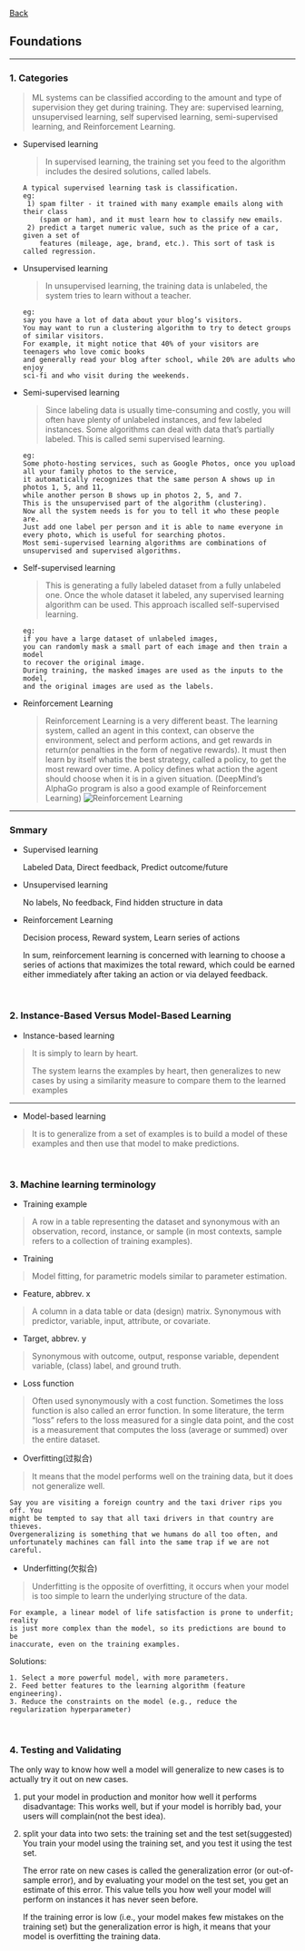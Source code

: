 [Back](README.md)

## Foundations

<hr>

### 1. Categories
>ML systems can be classified according to the amount and type of
supervision they get during training.
They are: supervised learning, unsupervised learning, self supervised learning, semi-supervised learning, and Reinforcement
Learning.
- Supervised learning
    >In supervised learning, the training set you feed to the algorithm includes
    the desired solutions, called labels.
    ```
    A typical supervised learning task is classification.
    eg:
     1) spam filter - it trained with many example emails along with their class 
        (spam or ham), and it must learn how to classify new emails.
     2) predict a target numeric value, such as the price of a car, given a set of 
        features (mileage, age, brand, etc.). This sort of task is called regression.
    ```
- Unsupervised learning
    >In unsupervised learning, the training data is unlabeled, the system tries to learn without a teacher.
    ```
    eg:
    say you have a lot of data about your blog’s visitors. 
    You may want to run a clustering algorithm to try to detect groups of similar visitors. 
    For example, it might notice that 40% of your visitors are teenagers who love comic books 
    and generally read your blog after school, while 20% are adults who enjoy
    sci-fi and who visit during the weekends.
    ```
- Semi-supervised learning
    >Since labeling data is usually time-consuming and costly, you will often have plenty of unlabeled instances, and few labeled instances. 
    Some algorithms can deal with data that’s partially labeled. This is called semi supervised learning.
    ```
    eg:
    Some photo-hosting services, such as Google Photos, once you upload all your family photos to the service, 
    it automatically recognizes that the same person A shows up in photos 1, 5, and 11, 
    while another person B shows up in photos 2, 5, and 7. 
    This is the unsupervised part of the algorithm (clustering). 
    Now all the system needs is for you to tell it who these people are. 
    Just add one label per person and it is able to name everyone in every photo, which is useful for searching photos.
    Most semi-supervised learning algorithms are combinations of unsupervised and supervised algorithms.
    ```
- Self-supervised learning
    >This is generating a fully labeled dataset from a fully unlabeled one. 
    Once the whole dataset it labeled, any supervised learning algorithm can be used.
    This approach iscalled self-supervised learning.
    ```
    eg:
    if you have a large dataset of unlabeled images, 
    you can randomly mask a small part of each image and then train a model 
    to recover the original image. 
    During training, the masked images are used as the inputs to the model, 
    and the original images are used as the labels.
    ```
- Reinforcement Learning
    >Reinforcement Learning is a very different beast. 
    The learning system, called an agent in this context, can observe the environment, 
    select and perform actions, 
    and get rewards in return(or penalties in the form of negative rewards).
    It must then learn by itself whatis the best strategy, called a policy, 
    to get the most reward over time. 
    A policy defines what action the agent should choose when it is in a given situation.
    (DeepMind’s AlphaGo program is also a good example of Reinforcement Learning)
    ![Reinforcement Learning](ml1.png)

<hr>

### Smmary

- Supervised learning

    Labeled Data, Direct feedback, Predict outcome/future

- Unsupervised learning

    No labels, No feedback, Find hidden structure in data

- Reinforcement Learning

    Decision process, Reward system, Learn series of actions

    In sum, reinforcement learning is concerned with learning to choose a series of actions that maximizes the total reward, which could be earned either immediately after taking an action or via delayed
    feedback.

&nbsp;

### 2. Instance-Based Versus Model-Based Learning

- Instance-based learning
>It is simply to learn by heart.
>
>The system learns the examples by heart, then generalizes to new cases by using a similarity measure to compare them to the learned examples

<hr>

- Model-based learning
>It is to generalize from a set of examples is to build a model of these examples and then use that model to make predictions.

&nbsp;

### 3. Machine learning terminology

- Training example
>A row in a table representing the dataset and synonymous with an observation, record, instance, or sample (in most contexts, sample refers to a collection of training 
examples).

- Training
>Model fitting, for parametric models similar to parameter estimation.

- Feature, abbrev. x
>A column in a data table or data (design) matrix. Synonymous with predictor, variable, input, attribute, or covariate.

- Target, abbrev. y
>Synonymous with outcome, output, response variable, dependent variable, (class) label, and ground truth.

- Loss function
>Often used synonymously with a cost function. Sometimes the loss function is 
also called an error function. In some literature, the term “loss” refers to the loss measured for 
a single data point, and the cost is a measurement that computes the loss (average or summed) 
over the entire dataset.

- Overfitting(过拟合)
>It means that the model performs well on the training data, but it does not generalize well.
```
Say you are visiting a foreign country and the taxi driver rips you off. You
might be tempted to say that all taxi drivers in that country are thieves.
Overgeneralizing is something that we humans do all too often, and
unfortunately machines can fall into the same trap if we are not careful.
```

- Underfitting(欠拟合)
>Underfitting is the opposite of overfitting, it occurs when your model is too simple to learn the underlying structure of the data.
```
For example, a linear model of life satisfaction is prone to underfit; reality
is just more complex than the model, so its predictions are bound to be
inaccurate, even on the training examples.
```
Solutions:
```
1. Select a more powerful model, with more parameters.
2. Feed better features to the learning algorithm (feature engineering).
3. Reduce the constraints on the model (e.g., reduce the regularization hyperparameter)
```

&nbsp;

### 4. Testing and Validating

The only way to know how well a model will generalize to new cases is to
actually try it out on new cases.

1. put your model in production and monitor how well it performs
 disadvantage:
 This works well, but if your model is horribly bad, your users will complain(not the best idea).

 2. split your data into two sets: the training set and the test set(suggested)
 You train your model using the training set, and you test it using the test set.

    The error rate on new cases is called the generalization error (or out-of-sample error), and by evaluating your model on the test set, you get an estimate of this error. This value tells you how well your model will perform on instances it has never seen before.

    If the training error is low (i.e., your model makes few mistakes on the training set) but the generalization error is high, it means that your model is overfitting the training data.


